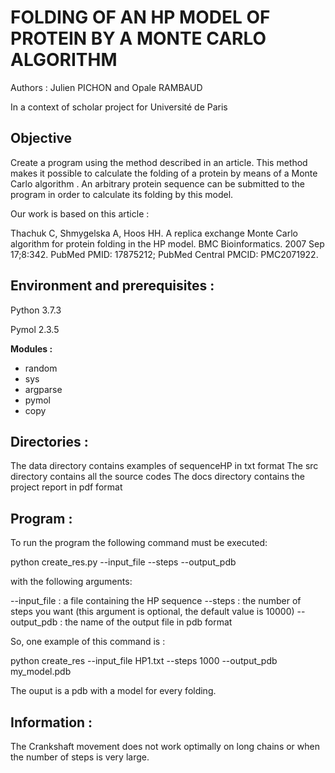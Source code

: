 # FOLDING OF AN HP MODEL OF PROTEIN BY A MONTE CARLO ALGORITHM

Authors : Julien PICHON and Opale RAMBAUD

In a context of scholar project for Université de Paris 

## Objective

Create a program using the method described in an article. 
This method makes it possible to calculate the folding of a protein by means of a Monte Carlo algorithm . 
An arbitrary protein sequence can be submitted to the program in order to calculate its folding by this model.

Our work is based on this article : 

Thachuk C, Shmygelska A, Hoos HH. A replica exchange Monte Carlo algorithm for protein folding in the HP model. 
BMC Bioinformatics. 2007 Sep 17;8:342. PubMed PMID: 17875212; PubMed Central PMCID: PMC2071922.


## Environment and prerequisites : 

Python 3.7.3

Pymol 2.3.5

**Modules :** 

- random 
- sys
- argparse
- pymol
- copy

## Directories :


The data directory contains examples of sequenceHP in txt format 
The src directory contains all the source codes 
The docs directory contains the project report in pdf format

## Program :

To run the program the following command must be executed: 

python create_res.py --input_file --steps --output_pdb

with the following arguments:

--input_file : a file containing the HP sequence 
--steps : the number of steps you want (this argument is optional, the default value is 10000)
--output_pdb : the name of the output file in pdb format 

So, one example of this command is : 

python create_res --input_file HP1.txt --steps 1000 --output_pdb my_model.pdb 

The ouput is a pdb with a model for every folding. 



## Information :

The Crankshaft movement does not work optimally on long chains or when the number of steps is very large. 
